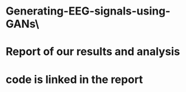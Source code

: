 # Generating-EEG-signals-using-GANs\
# Report of our results and analysis
# code is linked in the report
